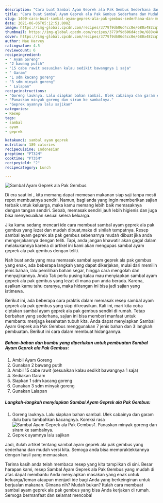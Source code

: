 ```yaml
---
description: "Cara buat Sambal Ayam Geprek ala Pak Gembus Sederhana dan Mudah Dibuat"
title: "Cara buat Sambal Ayam Geprek ala Pak Gembus Sederhana dan Mudah Dibuat"
slug: 1400-cara-buat-sambal-ayam-geprek-ala-pak-gembus-sederhana-dan-mudah-dibuat
date: 2021-06-06T05:12:51.808Z
image: https://img-global.cpcdn.com/recipes/3779f9d606d4cc0e/680x482cq70/sambal-ayam-geprek-ala-pak-gembus-foto-resep-utama.jpg
thumbnail: https://img-global.cpcdn.com/recipes/3779f9d606d4cc0e/680x482cq70/sambal-ayam-geprek-ala-pak-gembus-foto-resep-utama.jpg
cover: https://img-global.cpcdn.com/recipes/3779f9d606d4cc0e/680x482cq70/sambal-ayam-geprek-ala-pak-gembus-foto-resep-utama.jpg
author: Mae Harvey
ratingvalue: 4.5
reviewcount: 6
recipeingredient:
- " Ayam Goreng"
- "2 bawang putih"
- "15 cabe rawit sesuaikan kalau sedikit bawangnya 1 saja"
- " Garam"
- "1 sdm kacang goreng"
- "3 sdm minyak goreng"
- " Lalapan"
recipeinstructions:
- "Goreng lauknya. Lalu siapkan bahan sambal. Ulek cabainya dan garam dulu baru tambahkan kacangnya. Koreksi rasa"
- "Panaskan minyak goreng dan siram ke sambalnya."
- "Geprek ayamnya lalu sajikan"
categories:
- Resep
tags:
- sambal
- ayam
- geprek

katakunci: sambal ayam geprek 
nutrition: 189 calories
recipecuisine: Indonesian
preptime: "PT32M"
cooktime: "PT35M"
recipeyield: "2"
recipecategory: Lunch

---
```



![Sambal Ayam Geprek ala Pak Gembus](https://img-global.cpcdn.com/recipes/3779f9d606d4cc0e/680x482cq70/sambal-ayam-geprek-ala-pak-gembus-foto-resep-utama.jpg)

Di era  saat ini , kita memang dapat memesan makanan siap saji tanpa mesti repot membuatnya sendiri. Namun, bagi anda yang ingin memberikan sajian terbaik untuk keluarga, maka kamu memang lebih baik memasaknya dengan tangan sendiri. Sebab, memasak sendiri jauh lebih higienis dan juga bisa menyesuaikan sesuai selera keluarga.

Jika kamu sedang mencari ide cara membuat sambal ayam geprek ala pak gembus yang lezat dan mudah dibuat,maka di sinilah tempatnya. Resep sambal ayam geprek ala pak gembus  sebenarnya mudah dibuat jika anda mengerjakannya dengan teliti. Tapi, anda jangan khawatir akan gagal dalam melakukannya 
karena di artikel ini kami akan mengupas sambal ayam geprek ala pak gembus dengan teliti.  



Nah buat anda yang mau memasak sambal ayam geprek ala pak gembus yang enak, ada beberapa langkah yang dapat dikerjakan, mulai dari memilih jenis bahan, lalu pemilihan bahan segar, hingga cara mengolah dan menyajikannya. Anda Tak perlu pusing kalau mau menyiapkan sambal ayam geprek ala pak gembus yang lezat di mana pun anda berada. Karena, asalkan kamu  tahu caranya, maka hidangan ini bisa jadi sajian yang istimewa.

Berikut ini, ada beberapa cara praktis  dalam memasak resep sambal ayam geprek ala pak gembus yang siap dikreasikan. Kali ini, mari kita coba ciptakan sambal ayam geprek ala pak gembus sendiri di rumah. Tetap berbahan yang sederhana, sajian ini bisa memberi manfaat untuk membantu menjaga kesehatan tubuh kita. Anda dapat menyiapkan Sambal Ayam Geprek ala Pak Gembus menggunakan 7 jenis bahan dan 3 langkah pembuatan. Berikut ini cara dalam membuat hidangannya.

<!--inarticleads1-->

##### Bahan-bahan dan bumbu yang diperlukan untuk pembuatan Sambal Ayam Geprek ala Pak Gembus:

1. Ambil  Ayam Goreng
1. Gunakan 2 bawang putih
1. Ambil 15 cabe rawit (sesuaikan kalau sedikit bawangnya 1 saja)
1. Sediakan  Garam
1. Siapkan 1 sdm kacang goreng
1. Gunakan 3 sdm minyak goreng
1. Gunakan  Lalapan




<!--inarticleads2-->

##### Langkah-langkah menyiapkan Sambal Ayam Geprek ala Pak Gembus:

1. Goreng lauknya. Lalu siapkan bahan sambal. Ulek cabainya dan garam dulu baru tambahkan kacangnya. Koreksi rasa
<img src="https://img-global.cpcdn.com/steps/45ac897be2dc3e64/160x128cq70/sambal-ayam-geprek-ala-pak-gembus-langkah-memasak-1-foto.jpg" alt="Sambal Ayam Geprek ala Pak Gembus">1. Panaskan minyak goreng dan siram ke sambalnya.
1. Geprek ayamnya lalu sajikan




Jadi, itulah artikel tentang  sambal ayam geprek ala pak gembus  yang sederhana dan mudah versi kita. Semoga anda bisa mempraktekkannya dengan hasil yang memuaskan. 

Terima kasih anda telah membaca resep yang kita tampilkan di sini. Besar harapan kami, resep  Sambal Ayam Geprek ala Pak Gembus yang mudah di atas dapat membantu Anda menyiapkan masakan yang enak untuk keluarga/teman ataupun menjadi ide bagi Anda yang berkeinginan untuk berjualan makanan. Gimana nih? Mudah bukan? Itulah cara membuat sambal ayam geprek ala pak gembus yang bisa Anda kerjakan di rumah. Semoga bermanfaat dan selamat mencoba!

